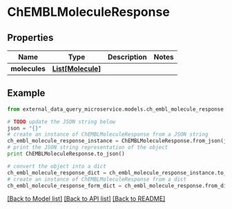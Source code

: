 # ChEMBLMoleculeResponse


## Properties

Name | Type | Description | Notes
------------ | ------------- | ------------- | -------------
**molecules** | [**List[Molecule]**](Molecule.md) |  | 

## Example

```python
from external_data_query_microservice.models.ch_embl_molecule_response import ChEMBLMoleculeResponse

# TODO update the JSON string below
json = "{}"
# create an instance of ChEMBLMoleculeResponse from a JSON string
ch_embl_molecule_response_instance = ChEMBLMoleculeResponse.from_json(json)
# print the JSON string representation of the object
print ChEMBLMoleculeResponse.to_json()

# convert the object into a dict
ch_embl_molecule_response_dict = ch_embl_molecule_response_instance.to_dict()
# create an instance of ChEMBLMoleculeResponse from a dict
ch_embl_molecule_response_form_dict = ch_embl_molecule_response.from_dict(ch_embl_molecule_response_dict)
```
[[Back to Model list]](../README.md#documentation-for-models) [[Back to API list]](../README.md#documentation-for-api-endpoints) [[Back to README]](../README.md)



